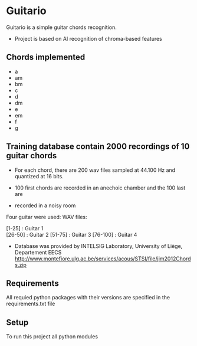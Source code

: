 # Guitario 

Guitario is a simple guitar chords recognition.

* Project is based on AI recognition of chroma-based features

## Chords implemented

* a
* am
* bm
* c
* d
* dm
* e
* em
* f
* g

## Training database contain 2000 recordings of 10 guitar chords

* For each chord, there are 200 wav files sampled at 44.100 Hz and quantized at 16 bits.

* 100 first chords are recorded in an anechoic chamber and the 100 last are 
* recorded in a noisy room 

Four guitar were used: 
WAV files:

[1-25]   : Guitar 1         
[26-50]  : Guitar 2
[51-75]  : Guitar 3
[76-100] : Guitar 4 

* Database was provided by INTELSIG Laboratory, University of Liège, Departement EECS
http://www.montefiore.ulg.ac.be/services/acous/STSI/file/jim2012Chords.zip
	
## Requirements 
All requied python packages with their versions are specified in the requirements.txt file

## Setup
To run this project all python modules 